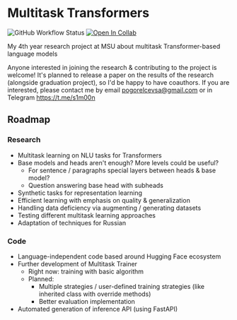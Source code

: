 # Multitask Transformers

![GitHub Workflow Status](https://img.shields.io/github/workflow/status/s1m0000n/multitask-transformers/Pylint?label=pylint)
[![Open In Collab](https://colab.research.google.com/assets/colab-badge.svg)](https://colab.research.google.com/drive/1FCNOK7t3n39fqMF7vZNrU_2XVykEkwTz?usp=sharing)

My 4th year research project at MSU about multitask Transformer-based language models

Anyone interested in joining the research & contributing to the project is welcome! It's planned to release a paper on the results of the research (alongside graduation project), so I'd be happy to have coauthors. If you are interested, please contact me by email pogorelcevsa@gmail.com or in Telegram https://t.me/s1m00n 

## Roadmap

### Research

- Multitask learning on NLU tasks for Transformers
- Base models and heads aren't enough? More levels could be useful?
  - For sentence / paragraphs special layers between heads & base model?
  - Question answering base head with subheads
- Synthetic tasks for representation learning
- Efficient learning with emphasis on quality & generalization
- Handling data deficiency via augmenting / generating datasets
- Testing different multitask learning approaches
- Adaptation of techniques for Russian

### Code

- Language-independent code based around Hugging Face ecosystem
- Further development of Multitask Trainer
  - Right now: training with basic algorithm
  - Planned: 
    - Multiple strategies / user-defined training strategies (like inherited class with override methods)
    - Better evaluation implementation
- Automated generation of inference API (using FastAPI)
